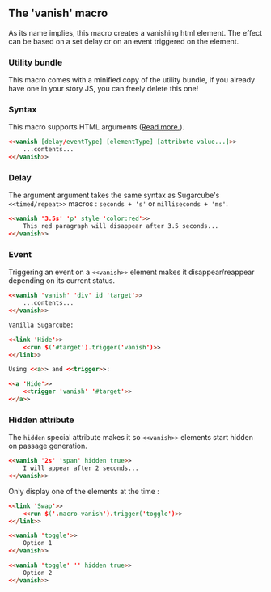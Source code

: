 ## The 'vanish' macro ##

As its name implies, this macro creates a vanishing html element. The effect can be based on a set delay or on an event triggered on the element.

### Utility bundle ###

This macro comes with a minified copy of the utility bundle, if you already have one in your story JS, you can freely delete this one!

### Syntax ###

This macro supports HTML arguments ([Read more.](../htmlarguments.md)).

```html
<<vanish [delay/eventType] [elementType] [attribute value...]>>
	...contents...
<</vanish>>
```

### Delay ###

The argument argument takes the same syntax as Sugarcube's `<<timed/repeat>>` macros : `seconds + 's'` or `milliseconds + 'ms'`.

```html
<<vanish '3.5s' 'p' style 'color:red'>>
	This red paragraph will disappear after 3.5 seconds...
<</vanish>>
```

### Event ###

Triggering an event on a `<<vanish>>` element makes it disappear/reappear depending on its current status.

```html
<<vanish 'vanish' 'div' id 'target'>>
	...contents...
<</vanish>>

Vanilla Sugarcube: 

<<link 'Hide'>>
	<<run $('#target').trigger('vanish')>>
<</link>> 

Using <<a>> and <<trigger>>: 

<<a 'Hide'>>
	<<trigger 'vanish' '#target'>>
<</a>> 
```

### Hidden attribute ###

The `hidden` special attribute makes it so `<<vanish>>` elements start hidden on passage generation. 

```html
<<vanish '2s' 'span' hidden true>>
	I will appear after 2 seconds...
<</vanish>>
```

Only display one of the elements at the time : 

```html
<<link 'Swap'>>
	<<run $('.macro-vanish').trigger('toggle')>>
<</link>> 

<<vanish 'toggle'>>
	Option 1
<</vanish>>

<<vanish 'toggle' '' hidden true>>
	Option 2
<</vanish>>
```
